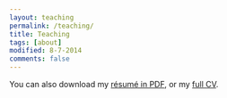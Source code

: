 ```yaml
---
layout: teaching
permalink: /teaching/
title: Teaching
tags: [about]
modified: 8-7-2014
comments: false
---
```


You can also download my <a href="https://drive.google.com/file/d/1wwMkRUc3HlYmB_2CPa5VMbNn52MZGhYH/view?usp=sharing" target="_blank">résumé in PDF</a>, or my <a href="https://drive.google.com/file/d/1XN9dn-1obfdMG8CQIvWjHvhpO01Ek1ax/view?usp=sharing" target="_blank">full CV</a>.

